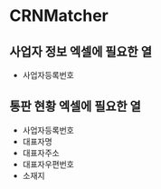 # CRNMatcher

## 사업자 정보 엑셀에 필요한 열
- 사업자등록번호

## 통판 현황 엑셀에 필요한 열
- 사업자등록번호
- 대표자명
- 대표자주소
- 대표자우편번호
- 소재지